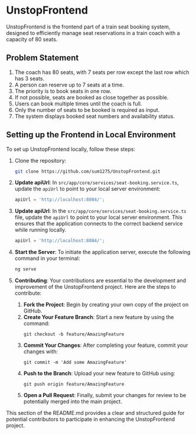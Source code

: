 
# UnstopFrontend

UnstopFrontend is the frontend part of a train seat booking system, designed to efficiently manage seat reservations in a train coach with a capacity of 80 seats.

## Problem Statement

1. The coach has 80 seats, with 7 seats per row except the last row which has 3 seats.
2. A person can reserve up to 7 seats at a time.
3. The priority is to book seats in one row.
4. If not possible, seats are booked as close together as possible.
5. Users can book multiple times until the coach is full.
6. Only the number of seats to be booked is required as input.
7. The system displays booked seat numbers and availability status.

## Setting up the Frontend in Local Environment

To set up UnstopFrontend locally, follow these steps:

1. Clone the repository:
   ```bash
   git clone https://github.com/sum1275/UnstopFrontend.git
2. **Update apiUrl**:
   In `src/app/core/services/seat-booking.service.ts`, update the `apiUrl` to point to your local server environment:
   ```typescript
   apiUrl = 'http://localhost:8084/';
3. **Update apiUrl**:
   In the `src/app/core/services/seat-booking.service.ts` file, update the `apiUrl` to point to your local server environment. This ensures that the application connects to the correct backend service while running locally.
   ```typescript
   apiUrl = 'http://localhost:8084/';
4. **Start the Server**:
   To initiate the application server, execute the following command in your terminal:
   ```bash
   ng serve
5. **Contributing**:
   Your contributions are essential to the development and improvement of the UnstopFrontend project. Here are the steps to contribute:

   1. **Fork the Project**: Begin by creating your own copy of the project on GitHub.
   2. **Create Your Feature Branch**: Start a new feature by using the command:
      ```git
      git checkout -b feature/AmazingFeature
      ```
   3. **Commit Your Changes**: After completing your feature, commit your changes with:
      ```git
      git commit -m 'Add some AmazingFeature'
      ```
   4. **Push to the Branch**: Upload your new feature to GitHub using:
      ```git
      git push origin feature/AmazingFeature
      ```
   5. **Open a Pull Request**: Finally, submit your changes for review to be potentially merged into the main project.

This section of the README.md provides a clear and structured guide for potential contributors to participate in enhancing the UnstopFrontend project.


   
